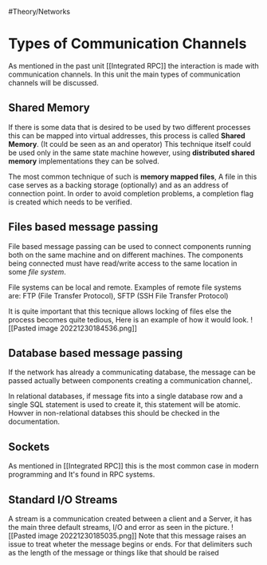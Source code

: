 #Theory/Networks 

# Types of Communication Channels
As mentioned in the past unit [[Integrated RPC]] the interaction is made with communication channels. In this unit the main types of communication channels will be discussed.
## Shared Memory
If there is some data that is desired to be used by two different processes this can be mapped into virtual addresses, this process is called **Shared Memory**. (It could be seen as an and operator) This technique itself could be used only in the same state machine however, using **distributed shared memory** implementations they can be solved.

The most common technique of such is **memory mapped files**, A file in this case serves as a backing storage (optionally) and as an address of connection point. In order to avoid completion problems,  a completion flag is created which needs to be verified.
## Files based message passing
File based message passing can be used to connect components running both on the same machine and on different machines. The components being connected must have read/write access to the same location in some _file system_.

File systems can be local and remote. Examples of remote file systems are: FTP (File Transfer Protocol), SFTP (SSH File Transfer Protocol)

It is quite important that this tecnique allows locking of files else the process becomes quite tedious, Here is an example of how it would look.
![[Pasted image 20221230184536.png]]


## Database based message passing
If the network has already a communicating database,  the message can be passed actually between components creating a communication channel,.

In relational databases, if message fits into a single database row and a single SQL statement is used to create it, this statement will be atomic. Howver in non-relational databses this should be checked in the documentation.

## Sockets
As mentioned in [[Integrated RPC]] this is the most common case in modern programming and It's found in RPC systems.

## Standard I/O Streams
A stream is a communication created between a client and a Server, it has the main three default streams, I/O and error as seen in the picture.
![[Pasted image 20221230185035.png]]
Note that this message raises an issue to treat wheter the message begins or ends. For that delimiters such as the length of the message or things like that should be raised 